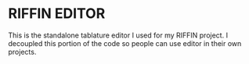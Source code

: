 # RIFFIN EDITOR

This is the standalone tablature editor I used for my RIFFIN project. I decoupled this portion of the code so people can use editor in their own projects.